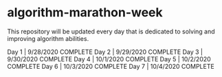 # algorithm-marathon-week
This repository will be updated every day that is dedicated to solving and improving algorithm abilities.

Day 1 | 9/28/2020 COMPLETE
Day 2 | 9/29/2020 COMPLETE
Day 3 | 9/30/2020 COMPLETE
Day 4 | 10/1/2020 COMPLETE
Day 5 | 10/2/2020 COMPLETE
Day 6 | 10/3/2020 COMPLETE
Day 7 | 10/4/2020 COMPLETE
